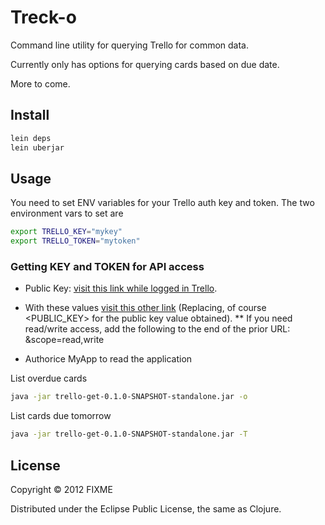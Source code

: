 # Treck-o

Command line utility for querying Trello for common data.

Currently only has options for querying cards based on due date.

More to come.

## Install

```bash
lein deps
lein uberjar
```

## Usage

You need to set ENV variables for your Trello auth key and token. The two environment vars to set are

```bash
export TRELLO_KEY="mykey"
export TRELLO_TOKEN="mytoken"
```

### Getting KEY and TOKEN for API access

* Public Key: [visit this link while logged in Trello](https://trello.com/1/appKey/generate).

* With these values [visit this other link](https://trello.com/1/connect?key=<PUBLIC_KEY>&name=MyApp&response_type=token) (Replacing, of course &lt;PUBLIC_KEY&gt; for the public key value obtained).
** If you need read/write access, add the following to the end of the prior URL:  &scope=read,write

* Authorice MyApp to read the application

List overdue cards
```bash
java -jar trello-get-0.1.0-SNAPSHOT-standalone.jar -o 
```

List cards due tomorrow
```bash
java -jar trello-get-0.1.0-SNAPSHOT-standalone.jar -T 
```

## License

Copyright © 2012 FIXME

Distributed under the Eclipse Public License, the same as Clojure.
